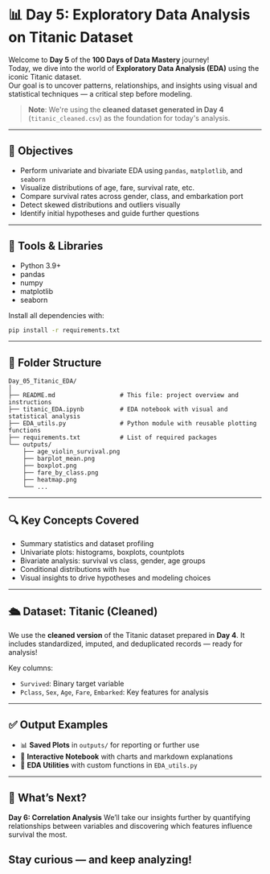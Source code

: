 # 📊 Day 5: Exploratory Data Analysis on Titanic Dataset

Welcome to **Day 5** of the **100 Days of Data Mastery** journey!  
Today, we dive into the world of **Exploratory Data Analysis (EDA)** using the iconic Titanic dataset.  
Our goal is to uncover patterns, relationships, and insights using visual and statistical techniques — a critical step before modeling.

> **Note**: We're using the **cleaned dataset generated in Day 4** (`titanic_cleaned.csv`) as the foundation for today's analysis.

---

## 🎯 Objectives

- Perform univariate and bivariate EDA using `pandas`, `matplotlib`, and `seaborn`
- Visualize distributions of age, fare, survival rate, etc.
- Compare survival rates across gender, class, and embarkation port
- Detect skewed distributions and outliers visually
- Identify initial hypotheses and guide further questions

---

## 🧰 Tools & Libraries

- Python 3.9+
- pandas
- numpy
- matplotlib
- seaborn

Install all dependencies with:

```bash
pip install -r requirements.txt
````

---

## 📁 Folder Structure

```
Day_05_Titanic_EDA/
│
├── README.md                  # This file: project overview and instructions
├── titanic_EDA.ipynb          # EDA notebook with visual and statistical analysis
├── EDA_utils.py               # Python module with reusable plotting functions
├── requirements.txt           # List of required packages
└── outputs/
    ├── age_violin_survival.png
    ├── barplot_mean.png
    ├── boxplot.png
    ├── fare_by_class.png
    ├── heatmap.png
    └── ...
```

---

## 🔍 Key Concepts Covered

* Summary statistics and dataset profiling
* Univariate plots: histograms, boxplots, countplots
* Bivariate analysis: survival vs class, gender, age groups
* Conditional distributions with `hue`
* Visual insights to drive hypotheses and modeling choices

---

## 🛳️ Dataset: Titanic (Cleaned)

We use the **cleaned version** of the Titanic dataset prepared in **Day 4**.
It includes standardized, imputed, and deduplicated records — ready for analysis!

Key columns:

* `Survived`: Binary target variable
* `Pclass`, `Sex`, `Age`, `Fare`, `Embarked`: Key features for analysis

---

## ✅ Output Examples

* 📊 **Saved Plots** in `outputs/` for reporting or further use
* 📓 **Interactive Notebook** with charts and markdown explanations
* 🧩 **EDA Utilities** with custom functions in `EDA_utils.py`

---

## 🚀 What’s Next?

**Day 6: Correlation Analysis**
We’ll take our insights further by quantifying relationships between variables and discovering which features influence survival the most.

Stay curious — and keep analyzing!
---